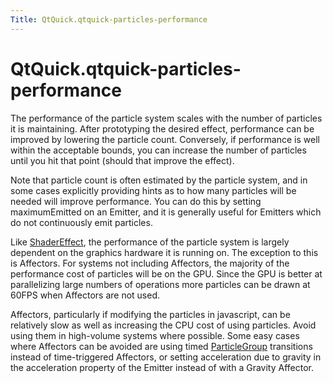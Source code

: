 ```yaml
---
Title: QtQuick.qtquick-particles-performance
---
```


# QtQuick.qtquick-particles-performance

<span class="subtitle"></span>
<!-- $$$qtquick-particles-performance.html-description -->
<p>The performance of the particle system scales with the number of particles it is maintaining. After prototyping the desired effect, performance can be improved by lowering the particle count. Conversely, if performance is well within the acceptable bounds, you can increase the number of particles until you hit that point (should that improve the effect).</p>
<p>Note that particle count is often estimated by the particle system, and in some cases explicitly providing hints as to how many particles will be needed will improve performance. You can do this by setting maximumEmitted on an Emitter, and it is generally useful for Emitters which do not continuously emit particles.</p>
<p>Like <a href="QtQuick.ShaderEffect.md">ShaderEffect</a>, the performance of the particle system is largely dependent on the graphics hardware it is running on. The exception to this is Affectors. For systems not including Affectors, the majority of the performance cost of particles will be on the GPU. Since the GPU is better at parallelizing large numbers of operations more particles can be drawn at 60FPS when Affectors are not used.</p>
<p>Affectors, particularly if modifying the particles in javascript, can be relatively slow as well as increasing the CPU cost of using particles. Avoid using them in high-volume systems where possible. Some easy cases where Affectors can be avoided are using timed <a href="QtQuick.Particles.ParticleGroup.md">ParticleGroup</a> transitions instead of time-triggered Affectors, or setting acceleration due to gravity in the acceleration property of the Emitter instead of with a Gravity Affector.</p>
<!-- @@@qtquick-particles-performance.html -->
